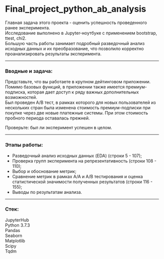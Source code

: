 # Final_project_python_ab_analysis
Главная задача этого проекта - оценить успешность проведенного ранее эксперимента.  
Исследование выполнено в Jupyter-ноутбуке с применением bootstrap, ttest, chi2.  
Большую часть работы занимает подробный разведочный анализ исходных данных и их преобразование, что позволило корректно проанализировать результаты эксперимента.

-------------------

### Вводные и задача:
Представьте, что вы работаете в крупном дейтинговом приложении.  
Помимо базовых функций, в приложении также имеется премиум-подписка, которая дает доступ к ряду важных дополнительных возможностей.  
Был проведен A/B тест, в рамках которого для новых пользователей из нескольких стран была изменена стоимость премиум-подписки при покупке через две новые платежные системы. При этом стоимость пробного периода оставалась прежней.

Проверьте: был ли эксперимент успешен в целом.

-------------------


### Этапы работы:
* Разведочный анализ исходных данных (EDA) (строки 5 - 107);
* Проверка групп эксперимента на репрезентативность (строки 108 - 110);
* Выбор и обоснование метрик;
* Сравнение метрик в рамках A/A и A/B тестирования и оценка статистической значимости полученных результатов (строки 116 - 155);
* Выводы по результатам анализа.

------------

### Стек:
JupyterHub  
Python 3.7.3  
Pandas  
Seaborn  
Matplotlib  
Scipy  
Tqdm  

